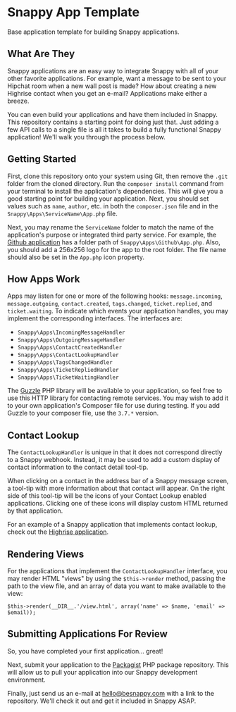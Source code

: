 # Snappy App Template

Base application template for building Snappy applications.

## What Are They

Snappy applications are an easy way to integrate Snappy with all of your other favorite applications. For example, want a message to be sent to your Hipchat room when a new wall post is made? How about creating a new Highrise contact when you get an e-mail? Applications make either a breeze.

You can even build your applications and have them included in Snappy. This repository contains a starting point for doing just that. Just adding a few API calls to a single file is all it takes to build a fully functional Snappy application! We'll walk you through the process below.

## Getting Started

First, clone this repository onto your system using Git, then remove the `.git` folder from the cloned directory. Run the `composer install` command from your terminal to install the application's dependencies. This will give you a good starting point for building your application. Next, you should set values such as `name`, `author`, etc. in both the `composer.json` file and in the `Snappy\Apps\ServiceName\App.php` file.

Next, you may rename the `ServiceName` folder to match the name of the application's purpose or integrated third party service. For example, the [Github application](https://github.com/BeSnappy/snappy-github) has a folder path of `Snappy\Apps\Github\App.php`. Also, you should add a 256x256 logo for the app to the root folder. The file name should also be set in the `App.php` icon property.

## How Apps Work

Apps may listen for one or more of the following hooks: `message.incoming`, `message.outgoing`, `contact.created`, `tags.changed`, `ticket.replied`, and `ticket.waiting`. To indicate which events your application handles, you may implement the corresponding interfaces. The interfaces are:

- `Snappy\Apps\IncomingMessageHandler`
- `Snappy\Apps\OutgoingMessageHandler`
- `Snappy\Apps\ContactCreatedHandler`
- `Snappy\Apps\ContactLookupHandler`
- `Snappy\Apps\TagsChangedHandler`
- `Snappy\Apps\TicketRepliedHandler`
- `Snappy\Apps\TicketWaitingHandler`

The [Guzzle](https://github.com/guzzle/guzzle) PHP library will be available to your application, so feel free to use this HTTP library for contacting remote services. You may wish to add it to your own application's Composer file for use during testing. If you add Guzzle to your composer file, use the `3.7.*` version.

## Contact Lookup

The `ContactLookupHandler` is unique in that it does not correspond directly to a Snappy webhook. Instead, it may be used to add a custom display of contact information to the contact detail tool-tip.

When clicking on a contact in the address bar of a Snappy message screen, a tool-tip with more information about that contact will appear. On the right side of this tool-tip will be the icons of your Contact Lookup enabled applications. Clicking one of these icons will display custom HTML returned by that application.

For an example of a Snappy application that implements contact lookup, check out the [Highrise application](https://github.com/BeSnappy/snappy-highrise).

## Rendering Views

For the applications that implement the `ContactLookupHandler` interface, you may render HTML "views" by using the `$this->render` method, passing the path to the view file, and an array of data you want to make available to the view:

	$this->render(__DIR__.'/view.html', array('name' => $name, 'email' => $email));

## Submitting Applications For Review

So, you have completed your first application... great!

Next, submit your application to the [Packagist](https://packagist.org) PHP package repository. This will allow us to pull your application into our Snappy development environment.

Finally, just send us an e-mail at hello@besnappy.com with a link to the repository. We'll check it out and get it included in Snappy ASAP.
